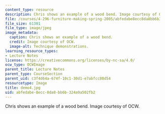 ```yaml
---
content_type: resource
description: Chris shows an example of a wood bend. Image courtesy of OCW.
file: /courses/4-296-furniture-making-spring-2005/abfedabe8ecc8da8bb6b324a9a502fb2_demo4.jpg
file_size: 61301
file_type: image/jpeg
image_metadata:
  caption: Chris shows an example of a wood bend.
  credit: Image courtesy of OCW.
  image-alt: Technique demonstrations.
learning_resource_types:
- Lecture Notes
license: https://creativecommons.org/licenses/by-nc-sa/4.0/
ocw_type: OCWImage
parent_title: Lecture Notes
parent_type: CourseSection
parent_uid: c3f4d64a-674f-10c1-30d1-e7abfcc80d54
resourcetype: Image
title: demo4.jpg
uid: abfedabe-8ecc-8da8-bb6b-324a9a502fb2
---
```

Chris shows an example of a wood bend. Image courtesy of OCW.